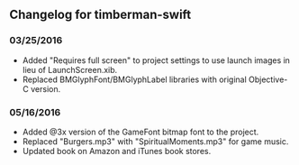 ## Changelog for timberman-swift

### 03/25/2016
- Added "Requires full screen" to project settings to use launch images in lieu of LaunchScreen.xib.
- Replaced BMGlyphFont/BMGlyphLabel libraries with original Objective-C version.

### 05/16/2016
- Added @3x version of the GameFont bitmap font to the project.
- Replaced "Burgers.mp3" with "SpiritualMoments.mp3" for game music.
- Updated book on Amazon and iTunes book stores.
